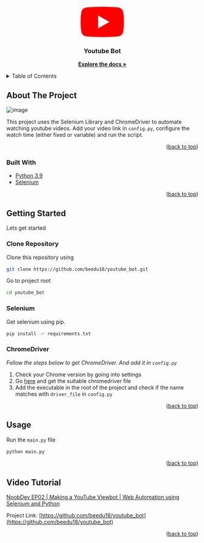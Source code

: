 <div id="top"></div>

<!-- PROJECT LOGO -->
<br />
<div align="center">
    <img src="assets/youtube.webp" alt="Logo" height="80">

  <h3 align="center">Youtube Bot</h3>

  <p align="center">
    <a href="https://github.com/beedu18/youtube_bot"><strong>Explore the docs »</strong></a>
  </p>
</div>

<!-- TABLE OF CONTENTS -->
<details>
  <summary>Table of Contents</summary>
  <ol>
    <li>
      <a href="#about-the-project">About The Project</a>
      <ul>
        <li><a href="#built-with">Built With</a></li>
      </ul>
    </li>
    <li>
      <a href="#getting-started">Getting Started</a>
      <ul>
        <li><a href="#selenium">Selenium</a></li>
        <li><a href="#chromedriver">ChromeDriver</a></li>
      </ul>
    </li>
    <li><a href="#usage">Usage</a></li>
    <li><a href="#video-tutorial">Video Tutorial</a></li>
  </ol>
</details>



<!-- ABOUT THE PROJECT -->
## About The Project

![image](assets/output.gif)

This project uses the Selenium Library and ChromeDriver to automate watching youtube videos. Add your video link in `config.py`, configure the watch time (either fixed or variable) and run the script.

<p align="right">(<a href="#top">back to top</a>)</p>



### Built With

* [Python 3.9](https://www.python.org/)
* [Selenium](https://www.selenium.dev/documentation/)

<p align="right">(<a href="#top">back to top</a>)</p>



<!-- GETTING STARTED -->
## Getting Started

Lets get started

### Clone Repository

Clone this repository using
```sh
git clone https://github.com/beedu18/youtube_bot.git
```

Go to project root
```sh
cd youtube_bot
```

### Selenium

Get selenium using pip.
```sh
pip install -r requirements.txt
```

### ChromeDriver

_Follow the steps below to get ChromeDriver. And add it in `config.py`_

1. Check your Chrome version by going into settings
2. Go [here](https://chromedriver.chromium.org/downloads) and get the suitable chromedriver file
3. Add the executable in the root of the project and check if the name matches with `driver_file` in `config.py`

<p align="right">(<a href="#top">back to top</a>)</p>



<!-- USAGE EXAMPLES -->
## Usage

Run the `main.py` file
  ```sh
  python main.py
  ```

<p align="right">(<a href="#top">back to top</a>)</p>

<!-- REFERENCE -->
## Video Tutorial

[NoobDev EP02 | Making a YouTube Viewbot | Web Automation using Selenium and Python](https://www.youtube.com/watch?v=Qa30VmcLwGg)

Project Link: [https://github.com/beedu18/youtube_bot](https://github.com/beedu18/youtube_bot)

<p align="right">(<a href="#top">back to top</a>)</p>